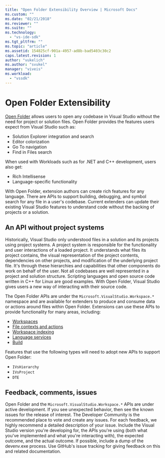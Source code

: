 ```yaml
---
title: "Open Folder Extensibility Overview | Microsoft Docs"
ms.custom: ""
ms.date: "02/21/2018"
ms.reviewer: ""
ms.suite: ""
ms.technology: 
  - "vs-ide-sdk"
ms.tgt_pltfrm: ""
ms.topic: "article"
ms.assetid: 154825cf-901a-4957-ad8b-bad5403c30c2
caps.latest.revision: 1
author: "vukelich"
ms.author: "svukel"
manager: "viveis"
ms.workload: 
  - "vssdk"
---
```

# Open Folder Extensibility

[Open Folder](../ide/develop-code-in-visual-studio-without-projects-or-solutions.md) allows users to open any codebase in Visual Studio without the need for project or solution files. Open Folder provides the features users expect from Visual Studio such as:

* Solution Explorer integration and search
* Editor colorization
* Go To navigation
* Find in Files search

When used with Workloads such as for .NET and C++ development, users also get:

* Rich Intellisense
* Language-specific functionality

With Open Folder, extension authors can create rich features for any language. There are APIs to support building, debugging, and symbol search for any file in a user's codebase. Current extenders can update their existing Visual Studio features to understand code without the backing of projects or a solution.

## An API without project systems

Historically, Visual Studio only understood files in a solution and its projects using project systems. A project system is responsible for the functionality and user interactions of a loaded project. It understands what files its project contains, the visual representation of the project contents, dependencies on other projects, and modification of the underlying project file. It's through these hierarchies and capabilities that other components do work on behalf of the user. Not all codebases are well represented in a project and solution structure. Scripting languages and open source code written in C++ for Linux are good examples. With Open Folder, Visual Studio gives users a new way of interacting with their source code.

The Open Folder APIs are under the `Microsoft.VisualStudio.Workspace.*` namespace and are available for extenders to produce and consume data or actions around files within Open Folder. Extensions can use these APIs to provide functionality for many areas, including:

- [Workspaces](open-folder-workspaces.md)
- [File contexts and actions](open-folder-file-contexts.md)
- [Workspace indexing](open-folder-indexing.md)
- [Language services](open-folder-language-services.md)
- [Build](open-folder-build.md) 

Features that use the following types will need to adopt new APIs to support Open Folder:

- `IVsHierarchy`
- `IVsProject`
- `DTE`

## Feedback, comments, issues

Open Folder and the `Microsoft.VisualStudio.Workspace.*` APIs are under active development. If you see unexpected behavior, then see the known issues for the release of interest. The Developer Community is the recommended place to vote and create any issues. For each feedback, we highly recommend a detailed description of your issue. Include the Visual Studio version you're developing for, the APIs you're using (both what you've implemented and what you're interacting with), the expected outcome, and the actual outcome. If possible, include a dump of the devenv.exe process. Use GitHub's issue tracking for giving feedback on this and related documentation.

